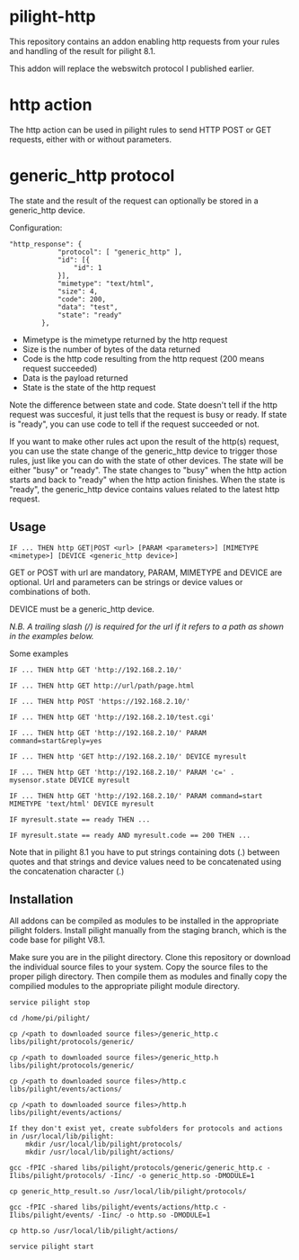 # pilight-http
This repository contains an addon enabling http requests from your rules and handling of the result for pilight 8.1.

This addon will replace the webswitch protocol I published earlier.

# http action
The http action can be used in pilight rules to send HTTP POST or GET requests, either with or without parameters. 

# generic_http protocol
The state and the result of the request can optionally be stored in a generic_http device.

Configuration:
```
"http_response": {
			"protocol": [ "generic_http" ],
			"id": [{
				"id": 1
			}],
			"mimetype": "text/html",
			"size": 4,
			"code": 200,
			"data": "test",
			"state": "ready"
		},
```
* Mimetype is the mimetype returned by the http request
* Size is the number of bytes of the data returned
* Code is the http code resulting from the http request (200 means request succeeded)
* Data is the payload returned
* State is the state of the http request

Note the difference between state and code. State doesn't tell if the http request was succesful, it just tells that the request is busy or ready. If state is "ready", you can use code to tell if the request succeeded or not.

If you want to make other rules act upon the result of the http(s) request, you can use the state change of the generic_http device to trigger those rules, just like you can do with the state of other devices. 
The state will be either "busy" or "ready". The state changes to "busy"  when the http action starts and back to "ready" when the http action finishes. When the state is "ready", the generic_http device contains values related to the latest http request.


## Usage
```
IF ... THEN http GET|POST <url> [PARAM <parameters>] [MIMETYPE <mimetype>] [DEVICE <generic_http device>]
```
GET or POST  with url are mandatory, PARAM, MIMETYPE and DEVICE are optional.
Url and parameters can be strings or device values or combinations of both.

DEVICE must be a generic_http device.

*N.B. A trailing slash (/) is required for the url if it refers to a path as shown in the examples below.*

Some examples

```
IF ... THEN http GET 'http://192.168.2.10/'

IF ... THEN http GET http://url/path/page.html

IF ... THEN http POST 'https://192.168.2.10/' 

IF ... THEN http GET 'http://192.168.2.10/test.cgi'

IF ... THEN http GET 'http://192.168.2.10/' PARAM command=start&reply=yes

IF ... THEN http 'GET http://192.168.2.10/' DEVICE myresult

IF ... THEN http GET 'http://192.168.2.10/' PARAM 'c=' . mysensor.state DEVICE myresult

IF ... THEN http GET 'http://192.168.2.10/' PARAM command=start MIMETYPE 'text/html' DEVICE myresult

IF myresult.state == ready THEN ...

IF myresult.state == ready AND myresult.code == 200 THEN ...
```

Note that in pilight 8.1 you have to put strings containing dots (.) between quotes and that strings and device values need to be concatenated using the concatenation character (.) 

## Installation
All addons can be compiled as modules to be installed in the appropriate pilight folders. 
Install pilight manually from the staging branch, which is the code base for pilight V8.1.

Make sure you are in the pilight directory.
Clone this repository or download the individual source files to your system.
Copy the source files to the proper piligh directory.
Then compile them as modules and finally copy the compilied modules to the appropriate pilight module directory.
```
service pilight stop

cd /home/pi/pilight/

cp /<path to downloaded source files>/generic_http.c libs/pilight/protocols/generic/

cp /<path to downloaded source files>/generic_http.h libs/pilight/protocols/generic/

cp /<path to downloaded source files>/http.c libs/pilight/events/actions/

cp /<path to downloaded source files>/http.h libs/pilight/events/actions/

If they don't exist yet, create subfolders for protocols and actions in /usr/local/lib/pilight:
	mkdir /usr/local/lib/pilight/protocols/
	mkdir /usr/local/lib/pilight/actions/

gcc -fPIC -shared libs/pilight/protocols/generic/generic_http.c -Ilibs/pilight/protocols/ -Iinc/ -o generic_http.so -DMODULE=1
 
cp generic_http_result.so /usr/local/lib/pilight/protocols/
 
gcc -fPIC -shared libs/pilight/events/actions/http.c -Ilibs/pilight/events/ -Iinc/ -o http.so -DMODULE=1
 
cp http.so /usr/local/lib/pilight/actions/ 

service pilight start
 
```
